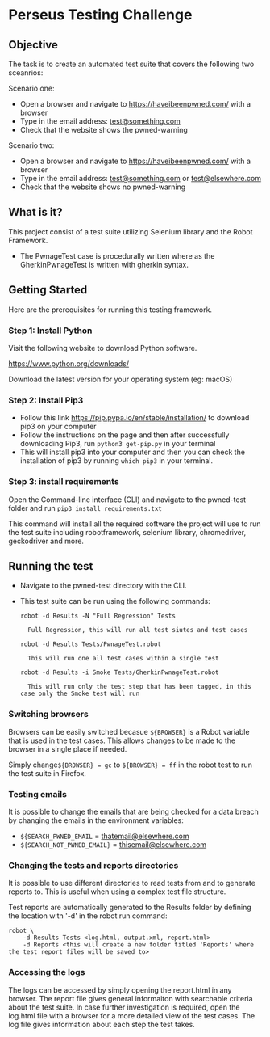 # Perseus Testing Challenge 

## Objective

The task is to create an automated test suite that covers the following two sceanrios:

Scenario one: 
* Open a browser and navigate to https://haveibeenpwned.com/ with a browser
* Type in the email address: test@something.com
* Check that the website shows the pwned-warning

Scenario two: 
* Open a browser and navigate to https://haveibeenpwned.com/ with a browser
* Type in the email address: test@something.com or test@elsewhere.com
* Check that the website shows no pwned-warning


## What is it?
This project consist of a test suite utilizing Selenium library and the Robot Framework.

* The PwnageTest case is procedurally written where as the GherkinPwnageTest is written with gherkin syntax.

## Getting Started 
Here are the prerequisites for running this testing framework.

### Step 1: Install Python 
Visit the following website to download Python software.

https://www.python.org/downloads/

Download the latest version for your operating system (eg: macOS)

### Step 2: Install Pip3
* Follow this link https://pip.pypa.io/en/stable/installation/ to download pip3 on your computer
* Follow the instructions on the page and then after successfully downloading Pip3, run `python3 get-pip.py` in your terminal
* This will install pip3 into your computer and then you can check the installation of pip3 by running `which pip3` in your terminal.

### Step 3: install requirements 
Open the Command-line interface (CLI) and navigate to the pwned-test folder and run `pip3 install requirements.txt`

This command will install all the required software the project will use to run the test suite including robotframework, selenium library, chromedriver, geckodriver and more.  
 


## Running the test
* Navigate to the pwned-test directory with the CLI.
* This test suite can be run using the following commands:

    `robot -d Results -N "Full Regression" Tests` 

        Full Regression, this will run all test siutes and test cases
    
    `robot -d Results Tests/PwnageTest.robot` 

        This will run one all test cases within a single test

    `robot -d Results -i Smoke Tests/GherkinPwnageTest.robot` 

        This will run only the test step that has been tagged, in this case only the Smoke test will run



### Switching browsers
Browsers can be easily switched becasue `${BROWSER}` is a Robot variable that is used in the test cases. This allows changes to be made to the browser in a single place if needed.

Simply change`${BROWSER} = gc` to `${BROWSER} = ff` in the robot test to run the test suite in Firefox.


### Testing emails
It is possible to change the emails that are being checked for a data breach by changing the emails in the environment variables:

* `${SEARCH_PWNED_EMAIL` = thatemail@elsewhere.com
* `${SEARCH_NOT_PWNED_EMAIL}` = thisemail@elsewhere.com


### Changing the tests and reports directories
It is possible to use different directories to read tests from and to generate reports to. This is useful when using a complex test file structure. 

Test reports are automatically generated to the Results folder by defining the location with '-d' in the robot run command:
    
    robot \
        -d Results Tests <log.html, output.xml, report.html>
        -d Reports <this will create a new folder titled 'Reports' where the test report files will be saved to> 
        

### Accessing the logs
The logs can be accessed by simply opening the report.html in any browser. The report file gives general informaiton with searchable criteria about the test suite. In case further investigation is required, open the log.html file with a browser for a more detailed view of the test cases. The log file gives information about each step the test takes. 


